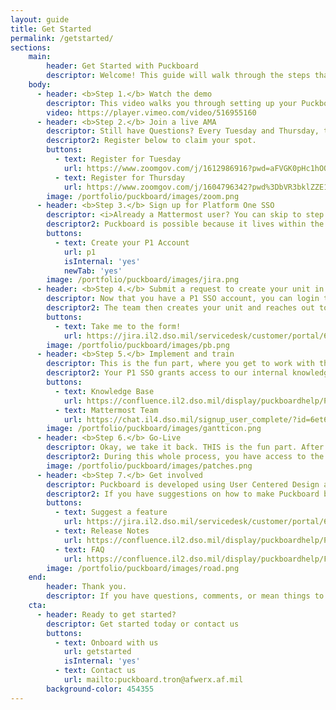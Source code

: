 ```yaml
---
layout: guide
title: Get Started
permalink: /getstarted/
sections:
    main:
        header: Get Started with Puckboard
        descriptor: Welcome! This guide will walk through the steps that are required to create your unit in Puckboard.
    body:
      - header: <b>Step 1.</b> Watch the demo
        descriptor: This video walks you through setting up your Puckboard and how to get started scheduling immediately. After you watch the demo, you will have the knowledge to navigate through the app, customize your squadrons settings, add personnel, and create and edit events.
        video: https://player.vimeo.com/video/516955160
      - header: <b>Step 2.</b> Join a live AMA
        descriptor: Still have Questions? Every Tuesday and Thursday, the Puckboard team hosts a live AMA to answer any questions, announce new releases, and provide live training. On Thursdays, the team also provides information on Mattermost and relevant integrations.
        descriptor2: Register below to claim your spot.
        buttons:
          - text: Register for Tuesday
            url: https://www.zoomgov.com/j/1612986916?pwd=aFVGK0pHc1hOQWRHb1pxSDFSUUUrQT09
          - text: Register for Thursday
            url: https://www.zoomgov.com/j/1604796342?pwd%3DbVR3bklZZE1OZFFSY2diSjNMeXNDdz09&sa=D&source=calendar&ust=1612810707213000&usg=AOvVaw1zUaKr8amvJmVVUuC6Flis
        image: /portfolio/puckboard/images/zoom.png
      - header: <b>Step 3.</b> Sign up for Platform One SSO
        descriptor: <i>Already a Mattermost user? You can skip to step 4.</i>
        descriptor2: Puckboard is possible because it lives within the Air Force’s PlatformOne (P1) architecture and security. The key to accessing Puckboard, or any other mission apps on P1, is the Single Sign On (SSO). This allows you to work on any device, in any of the mission apps (like Puckboard, Mattermost, & Widow) using a single password. All of this is available to anyone with a .mil email and CAC card. <br><br> Use the button below to find our step by step guide to creating your P1 account.
        buttons:
          - text: Create your P1 Account
            url: p1
            isInternal: 'yes'
            newTab: 'yes'
        image: /portfolio/puckboard/images/jira.png
      - header: <b>Step 4.</b> Submit a request to create your unit in Puckboard
        descriptor: Now that you have a P1 SSO account, you can login to our Service Desk and request a new unit for Puckboard.
        descriptor2: The team then creates your unit and reaches out to ensure that all personnel are uploaded properly.
        buttons:
          - text: Take me to the form!
            url: https://jira.il2.dso.mil/servicedesk/customer/portal/68/create/306
        image: /portfolio/puckboard/images/pb.png
      - header: <b>Step 5.</b> Implement and train
        descriptor: This is the fun part, where you get to work with the training and onboarding team to implement Puckboard for your unit.
        descriptor2: Your P1 SSO grants access to our internal knowledge base and Mattermost team where we work with you on implementing best practices, and ensure that you will be ready to succeed at go-live. Join the community where you can find best practices, ask questions, and get help on any Puckboarding subject in our Puckboard Team on the Mattermost chat software.
        buttons:
          - text: Knowledge Base
            url: https://confluence.il2.dso.mil/display/puckboardhelp/Puckboard+Knowledge+Base
          - text: Mattermost Team
            url: https://chat.il4.dso.mil/signup_user_complete/?id=6et69u6g9prnd8i59b8yw9n7zw
        image: /portfolio/puckboard/images/gantticon.png
      - header: <b>Step 6.</b> Go-Live
        descriptor: Okay, we take it back. THIS is the fun part. After determining readiness and ensuring access to all of the support resources, you get to launch Puckboard as the source of truth for your schedule and join the growing legion of Puckboarders!
        descriptor2: During this whole process, you have access to the onboarding team, training materials, and other users in the Mattermost team. We're with you every step of the way.
        image: /portfolio/puckboard/images/patches.png
      - header: <b>Step 7.</b> Get involved
        descriptor: Puckboard is developed using User Centered Design and Agile methodology, meaning that we fight for you, the user.
        descriptor2: If you have suggestions on how to make Puckboard better, or want to submit feature suggestions, submit a request in the Service Desk. You can see what other users have submitted and vote on their ideas. You can also ask questions in our Confluence space, stay informed on releases, and even get involved with feature design.
        buttons:
          - text: Suggest a feature
            url: https://jira.il2.dso.mil/servicedesk/customer/portal/68/create/305
          - text: Release Notes
            url: https://confluence.il2.dso.mil/display/puckboardhelp/Puckboard+Release+Notes
          - text: FAQ
            url: https://confluence.il2.dso.mil/display/puckboardhelp/Frequently+Asked+Questions
        image: /portfolio/puckboard/images/road.png
    end:
        header: Thank you.
        descriptor: If you have questions, comments, or mean things to say, drop us a note in Mattermost or come to an AMA! We appreciate every single one of you, happy Puckboarding!
    cta:
      - header: Ready to get started?
        descriptor: Get started today or contact us
        buttons:
          - text: Onboard with us
            url: getstarted
            isInternal: 'yes'
          - text: Contact us
            url: mailto:puckboard.tron@afwerx.af.mil
        background-color: 454355
---
```



